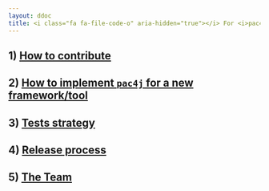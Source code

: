 ```yaml
---
layout: ddoc
title: <i class="fa fa-file-code-o" aria-hidden="true"></i> For <i>pac4j</i> contributors/committers&#58;
---
```


## 1) [How to contribute](docs/contribute.html)

## 2) [How to implement `pac4j` for a new framework/tool](docs/how-to-implement-pac4j-for-a-new-framework.html)

## 3) [Tests strategy](docs/tests-strategy.html)

## 4) [Release process](docs/release-process.html)

## 5) [The Team](docs/the-team.html)
